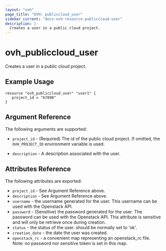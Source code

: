 ```yaml
---
layout: "ovh"
page_title: "OVH: publiccloud_user"
sidebar_current: "docs-ovh-resource-publiccloud-user"
description: |-
  Creates a user in a public cloud project.
---
```


# ovh_publiccloud\_user

Creates a user in a public cloud project.

## Example Usage

```
resource "ovh_publiccloud_user" "user1" {
   project_id = "67890"
}
```

## Argument Reference

The following arguments are supported:

* `project_id` - (Required) The id of the public cloud project. If omitted,
    the `OVH_PROJECT_ID` environment variable is used.

* `description` - A description associated with the user.

## Attributes Reference

The following attributes are exported:

* `project_id` - See Argument Reference above.
* `description` - See Argument Reference above.
* `username` - the username generated for the user. This username can be used with
   the Openstack API.
* `password` - (Sensitive) the password generated for the user. The password can
   be used with the Openstack API. This attribute is sensitive and will only be
   retrieve once during creation.
* `status` - the status of the user. should be normally set to 'ok'.
* `creation_date` - the date the user was created.
* `openstack_rc` - a convenient map representing an openstack_rc file.
   Note: no password nor sensitive token is set in this map.
